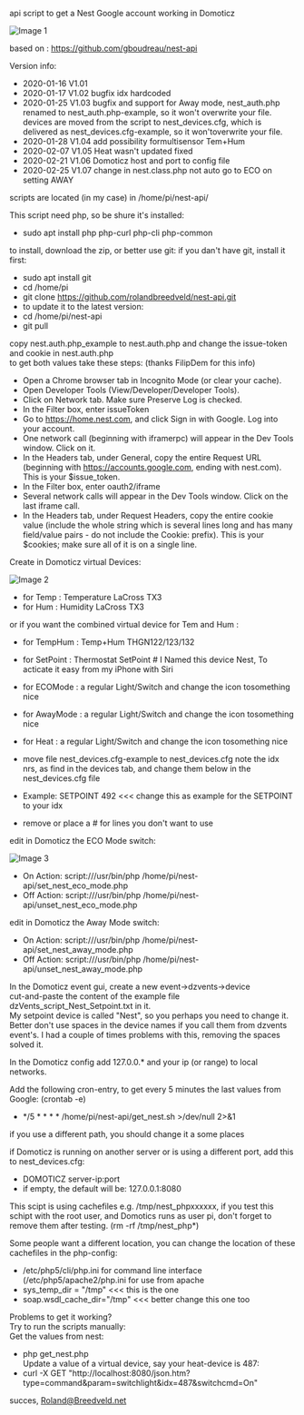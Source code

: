 api script to get a Nest Google account working in Domoticz

![Image 1](https://github.com/rolandbreedveld/nest-api/blob/master/Nest%20with%20Google%20account.png)

based on : https://github.com/gboudreau/nest-api

Version info:
- 2020-01-16 V1.01
- 2020-01-17 V1.02 bugfix idx hardcoded
- 2020-01-25 V1.03 bugfix and support for Away mode,
                 nest_auth.php renamed to nest_auth.php-example, so it won't overwrite your file.
                 devices are moved from the script to nest_devices.cfg, which is 
                 delivered as nest_devices.cfg-example, so it won'toverwrite your file.
- 2020-01-28 V1.04 add possibility formultisensor Tem+Hum
- 2020-02-07 V1.05 Heat wasn't updated fixed
- 2020-02-21 V1.06 Domoticz host and port to config file
- 2020-02-25 V1.07 change in nest.class.php not auto go to ECO on setting AWAY

scripts are located (in my case) in /home/pi/nest-api/

This script need php, so be shure it's installed:
- sudo apt install php php-curl php-cli php-common

to install, download the zip, or better use git:
if you dan't have git, install it first:
- sudo apt install git
- cd /home/pi
- git clone https://github.com/rolandbreedveld/nest-api.git
- to update it to the latest version:
- cd /home/pi/nest-api
- git pull

copy nest.auth.php_example to nest.auth.php
and change the issue-token and cookie in nest.auth.php  
to get both values take these steps:   (thanks FilipDem for this info)
- Open a Chrome browser tab in Incognito Mode (or clear your cache).
- Open Developer Tools (View/Developer/Developer Tools).
- Click on Network tab. Make sure Preserve Log is checked.
- In the Filter box, enter issueToken
- Go to https://home.nest.com, and click Sign in with Google. Log into your account.
- One network call (beginning with iframerpc) will appear in the Dev Tools window. Click on it.
- In the Headers tab, under General, copy the entire Request URL (beginning with https://accounts.google.com, ending with nest.com). This is your $issue_token.
- In the Filter box, enter oauth2/iframe
- Several network calls will appear in the Dev Tools window. Click on the last iframe call.
- In the Headers tab, under Request Headers, copy the entire cookie value (include the whole string which is several lines long and has many field/value pairs - do not include the Cookie: prefix). This is your $cookies; make sure all of it is on a single line.

Create in Domoticz virtual Devices:

![Image 2](https://github.com/rolandbreedveld/nest-api/blob/master/Nest%20Virtual%20Devices.png)
- for Temp     : Temperature LaCross TX3
- for Hum      : Humidity LaCross TX3

or if you want the combined virtual device for Tem and Hum :
- for TempHum  : Temp+Hum THGN122/123/132
 
- for SetPoint : Thermostat SetPoint # I Named this device Nest, To acticate it easy from my iPhone with Siri
- for ECOMode  : a regular Light/Switch and change the icon tosomething nice
- for AwayMode : a regular Light/Switch and change the icon tosomething nice
- for Heat     : a regular Light/Switch and change the icon tosomething nice

- move file nest_devices.cfg-example to nest_devices.cfg
 note the idx nrs, as find in the devices tab, and change them below in the nest_devices.cfg file
- Example:   SETPOINT 492   <<< change this as example for the SETPOINT to your idx
- remove or place a # for lines you don't want to use

edit in Domoticz the ECO Mode switch:

![Image 3](https://github.com/rolandbreedveld/nest-api/blob/master/Nest%20ECO%20mode%20activation.png)
- On  Action: script:///usr/bin/php /home/pi/nest-api/set_nest_eco_mode.php
- Off Action: script:///usr/bin/php /home/pi/nest-api/unset_nest_eco_mode.php

edit in Domoticz the Away Mode switch:
- On  Action: script:///usr/bin/php /home/pi/nest-api/set_nest_away_mode.php
- Off Action: script:///usr/bin/php /home/pi/nest-api/unset_nest_away_mode.php

In the Domoticz event gui, create a new event->dzvents->device \
cut-and-paste the content of the example file dzVents_script_Nest_Setpoint.txt in it. \
My setpoint device is called "Nest", so you perhaps you need to change it. \
Better don't use spaces in the device names if you call them from dzvents event's. I had a couple of times problems with this, removing the spaces solved it. 

In the Domoticz config add 127.0.0.* and your ip (or range) to local networks.


Add the following cron-entry, to get every 5 minutes the last values from Google: (crontab -e)
- */5 * * * * /home/pi/nest-api/get_nest.sh >/dev/null 2>&1

if you use a different path, you should change it a some places

if Domoticz is running on another server or is using a different port, add this to nest_devices.cfg:
- DOMOTICZ server-ip:port
- if empty, the default will be: 127.0.0.1:8080

This scipt is using cachefiles e.g. /tmp/nest_phpxxxxxx, if you test this schipt with the root user, and Domotics runs as user pi, don't forget to remove them after testing. (rm -rf /tmp/nest_php*)

Some people want a different location, you can change the location of these cachefiles in the php-config:
- /etc/php5/cli/php.ini for command line interface (/etc/php5/apache2/php.ini for use from apache
- sys_temp_dir = "/tmp" <<< this is the one
- soap.wsdl_cache_dir="/tmp" <<< better change this one too

Problems to get it working? \
Try to run the scripts manually: \
Get the values from nest:
- php get_nest.php \
Update a value of a virtual device, say your heat-device is 487:
- curl -X GET "http://localhost:8080/json.htm?type=command&param=switchlight&idx=487&switchcmd=On"


succes, Roland@Breedveld.net

